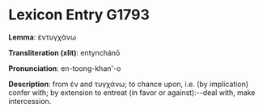 # Lexicon Entry G1793

**Lemma**: ἐντυγχάνω

**Transliteration (xlit)**: entynchánō

**Pronunciation**: en-toong-khan'-o

**Description**:
from ἐν and τυγχάνω; to chance upon, i.e. (by implication) confer with; by extension to entreat (in favor or against):--deal with, make intercession.
